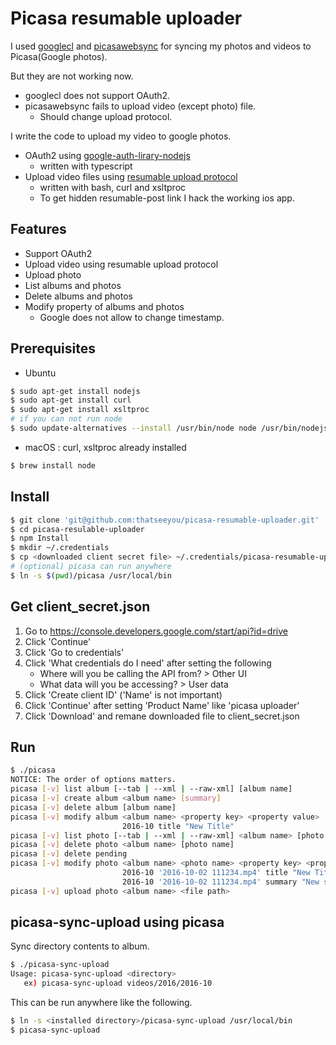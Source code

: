 # Picasa resumable uploader
I used [googlecl](https://code.google.com/archive/p/googlecl/) and [picasawebsync](https://github.com/leocrawford/picasawebsync) for syncing my photos and videos to Picasa(Google photos).

But they are not working now.
- googlecl does not support OAuth2.
- picasawebsync fails to upload video (except photo) file.
    - Should change upload protocol.

I write the code to upload my video to google photos.
- OAuth2 using [google-auth-lirary-nodejs](https://github.com/google/google-auth-library-nodejs)
    - written with typescript
- Upload video files using [resumable upload protocol](https://developers.google.com/gdata/docs/resumable_upload)
    - written with bash, curl and xsltproc
    - To get hidden resumable-post link I hack the working ios app. 

## Features
- Support OAuth2
- Upload video using resumable upload protocol 
- Upload photo
- List albums and photos
- Delete albums and photos
- Modify property of albums and photos
    - Google does not allow to change timestamp.

## Prerequisites
* Ubuntu
```bash
$ sudo apt-get install nodejs
$ sudo apt-get install curl
$ sudo apt-get install xsltproc
# if you can not run node
$ sudo update-alternatives --install /usr/bin/node node /usr/bin/nodejs 10
```

* macOS : curl, xsltproc already installed
```bash
$ brew install node
```

## Install
```bash
$ git clone 'git@github.com:thatseeyou/picasa-resumable-uploader.git'
$ cd picasa-resulable-uploader
$ npm Install
$ mkdir ~/.credentials
$ cp <downloaded client secret file> ~/.credentials/picasa-resumable-uploader_client_secret.json (refer next section)
# (optional) picasa can run anywhere
$ ln -s $(pwd)/picasa /usr/local/bin
```

## Get client_secret.json
1. Go to https://console.developers.google.com/start/api?id=drive
2. Click 'Continue'
3. Click 'Go to credentials'
4. Click 'What credentials do I need' after setting the following
    - Where will you be calling the API from? > Other UI
    - What data will you be accessing? > User data
5. Click 'Create client ID' ('Name' is not important)
6. Click 'Continue' after setting 'Product Name' like 'picasa uploader'
7. Click 'Download' and remane downloaded file to client_secret.json

## Run
```bash
$ ./picasa
NOTICE: The order of options matters.
picasa [-v] list album [--tab | --xml | --raw-xml] [album name]
picasa [-v] create album <album name> [summary] 
picasa [-v] delete album [album name]
picasa [-v] modify album <album name> <property key> <property value>
                         2016-10 title "New Title"
picasa [-v] list photo [--tab | --xml | --raw-xml] <album name> [photo name]
picasa [-v] delete photo <album name> [photo name]
picasa [-v] delete pending
picasa [-v] modify photo <album name> <photo name> <property key> <property value>
                         2016-10 '2016-10-02 111234.mp4' title "New Title"
                         2016-10 '2016-10-02 111234.mp4' summary "New summary"
picasa [-v] upload photo <album name> <file path>
```

## picasa-sync-upload using picasa
Sync directory contents to album.

```bash
$ ./picasa-sync-upload 
Usage: picasa-sync-upload <directory>
   ex) picasa-sync-upload videos/2016/2016-10
```

This can be run anywhere like the following.

```bash
$ ln -s <installed directory>/picasa-sync-upload /usr/local/bin
$ picasa-sync-upload
```

